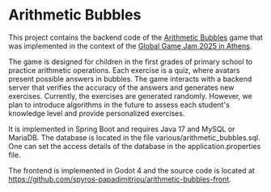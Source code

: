 # Arithmetic Bubbles

This project contains the backend code of the [Arithmetic Bubbles](https://globalgamejam.org/games/2025/arithmetic-bubbles-5) game that was implemented in the context of the [Global Game Jam 2025 in Athens](https://globalgamejam.org/jam-sites/2025/global-game-jam-athens).

The game is designed for children in the first grades of primary school to practice arithmetic operations. Each exercise is a quiz, where avatars present possible answers in bubbles. The game interacts with a backend server that verifies the accuracy of the answers and generates new exercises. Currently, the exercises are generated randomly. However, we plan to introduce algorithms in the future to assess each student's knowledge level and provide personalized exercises.

It is implemented in Spring Boot and requires Java 17 and MySQL or MariaDB. The database is located in the file various/arithmetic_bubbles.sql. One can set the access details of the database in the application.properties file.

The frontend is implemented in Godot 4 and the source code is located at https://github.com/spyros-papadimitriou/arithmetic-bubbles-front.